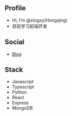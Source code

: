 
## Profile
-  Hi, I’m @zingxy(Hongqing)
-  目前学习前端开发

## Social
- [Blog](https://www.yuque.com/u12007284)


## Stack
- Javascript
- Typescript
- Python
- React
- Express
- MongoDB

<!---
zingxy/zingxy is a ✨ special ✨ repository because its `README.md` (this file) appears on your GitHub profile.
You can click the Preview link to take a look at your changes.
--->
